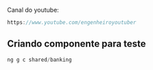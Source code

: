 Canal do youtube:

```js
https://www.youtube.com/engenheiroyoutuber
```

## Criando componente para teste

```js
ng g c shared/banking
```
